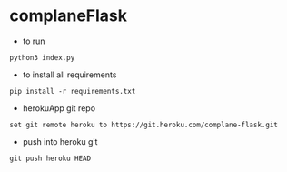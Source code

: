 # complaneFlask

- to run
```
python3 index.py
```
- to install all requirements
```
pip install -r requirements.txt
```

- herokuApp git repo
```
set git remote heroku to https://git.heroku.com/complane-flask.git
```

- push into heroku git
```
git push heroku HEAD
```